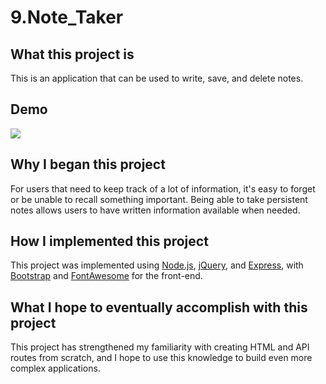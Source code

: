 # 9.Note_Taker

## What this project is
This is an application that can be used to write, save, and delete notes.

## Demo

![](note-taker-demo.gif)

## Why I began this project
For users that need to keep track of a lot of information, it's easy to forget or be unable to recall something important. Being able to take persistent notes allows users to have written information available when needed.

## How I implemented this project
This project was implemented using [Node.js](https://nodejs.org/en/about/), [jQuery](https://api.jquery.com/), and [Express](https://expressjs.com/en/5x/api.html), with [Bootstrap](https://getbootstrap.com/) and [FontAwesome](https://fontawesome.com/) for the front-end.

## What I hope to eventually accomplish with this project
This project has strengthened my familiarity with creating HTML and API routes from scratch, and I hope to use this knowledge to build even more complex applications.
